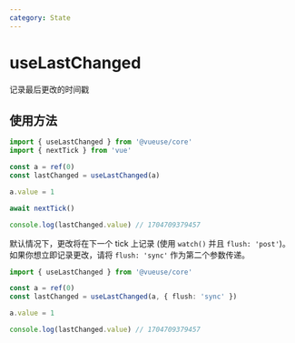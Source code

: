 ```yaml
---
category: State
---
```


# useLastChanged

记录最后更改的时间戳

## 使用方法

```ts
import { useLastChanged } from '@vueuse/core'
import { nextTick } from 'vue'

const a = ref(0)
const lastChanged = useLastChanged(a)

a.value = 1

await nextTick()

console.log(lastChanged.value) // 1704709379457
```

默认情况下，更改将在下一个 tick 上记录 (使用 `watch()` 并且 `flush: 'post'`)。如果你想立即记录更改，请将 `flush: 'sync'` 作为第二个参数传递。

```ts
import { useLastChanged } from '@vueuse/core'

const a = ref(0)
const lastChanged = useLastChanged(a, { flush: 'sync' })

a.value = 1

console.log(lastChanged.value) // 1704709379457
```
